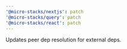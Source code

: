 ```yaml
---
'@micro-stacks/nextjs': patch
'@micro-stacks/query': patch
'@micro-stacks/react': patch
---
```


Updates peer dep resolution for external deps.
